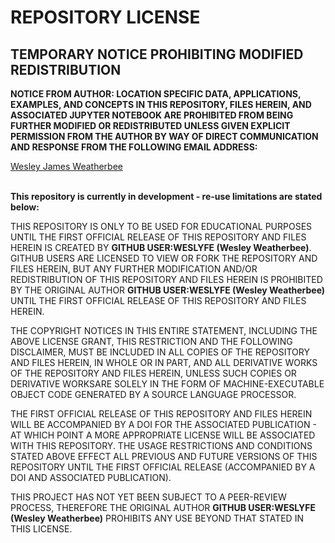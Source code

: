 # REPOSITORY LICENSE
## TEMPORARY NOTICE PROHIBITING MODIFIED REDISTRIBUTION

**NOTICE FROM AUTHOR: LOCATION SPECIFIC DATA, APPLICATIONS, EXAMPLES, AND CONCEPTS IN THIS REPOSITORY, FILES HEREIN, AND ASSOCIATED JUPYTER NOTEBOOK ARE PROHIBITED FROM BEING FURTHER MODIFIED
OR REDISTRIBUTED UNLESS GIVEN EXPLICIT PERMISSION FROM THE AUTHOR BY WAY OF DIRECT COMMUNICATION AND RESPONSE FROM THE FOLLOWING EMAIL ADDRESS:**

<html>
<a href="mailto:weatherbee.wesley@gmail.com", target="_blank">Wesley James Weatherbee</a><br><br>
</html>

**This repository is currently in development - re-use limitations are stated below:**

THIS REPOSITORY IS ONLY TO BE USED FOR EDUCATIONAL PURPOSES UNTIL THE FIRST OFFICIAL RELEASE OF THIS REPOSITORY AND FILES HEREIN IS CREATED BY **GITHUB USER:WESLYFE (Wesley Weatherbee)**.
GITHUB USERS ARE LICENSED TO VIEW OR FORK THE REPOSITORY AND FILES HEREIN, BUT ANY FURTHER MODIFICATION AND/OR REDISTRIBUTION OF THIS REPOSITORY AND FILES HEREIN IS PROHIBITED BY THE ORIGINAL AUTHOR 
**GITHUB USER:WESLYFE (Wesley Weatherbee)** UNTIL THE FIRST OFFICIAL RELEASE OF THIS REPOSITORY AND FILES HEREIN.

THE COPYRIGHT NOTICES IN THIS ENTIRE STATEMENT, INCLUDING THE ABOVE LICENSE GRANT, THIS RESTRICTION AND THE FOLLOWING DISCLAIMER, 
MUST BE INCLUDED IN ALL COPIES OF THE REPOSITORY AND FILES HEREIN, IN WHOLE OR IN PART, AND ALL DERIVATIVE WORKS OF THE REPOSITORY AND FILES HEREIN,
UNLESS SUCH COPIES OR DERIVATIVE WORKSARE SOLELY IN THE FORM OF MACHINE-EXECUTABLE OBJECT CODE GENERATED BY A SOURCE LANGUAGE PROCESSOR.

THE FIRST OFFICIAL RELEASE OF THIS REPOSITORY AND FILES HEREIN WILL BE ACCOMPANIED BY A DOI FOR THE ASSOCIATED PUBLICATION - AT WHICH POINT A MORE APPROPRIATE LICENSE WILL BE ASSOCIATED WITH THIS REPOSITORY.
THE USAGE RESTRICTIONS AND CONDITIONS STATED ABOVE EFFECT ALL PREVIOUS AND FUTURE VERSIONS OF THIS REPOSITORY UNTIL THE FIRST OFFICIAL RELEASE (ACCOMPANIED BY A DOI AND ASSOCIATED PUBLICATION).

THIS PROJECT HAS NOT YET BEEN SUBJECT TO A PEER-REVIEW PROCESS, THEREFORE THE ORIGINAL AUTHOR **GITHUB USER:WESLYFE (Wesley Weatherbee)** PROHIBITS ANY USE BEYOND THAT STATED IN 
THIS LICENSE. 
